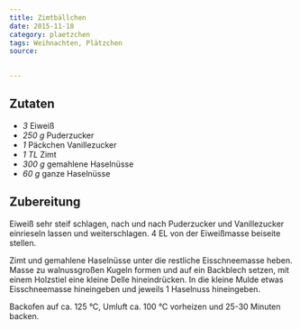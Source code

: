 ```yaml
---
title: Zimtbällchen
date: 2015-11-18
category: plaetzchen
tags: Weihnachten, Plätzchen
source: 
 

---
```


## Zutaten
- *3* Eiweiß
- *250 g* Puderzucker
- *1*  Päckchen Vanillezucker
- *1 TL*  Zimt
- *300 g* gemahlene Haselnüsse
- *60 g*  ganze Haselnüsse

## Zubereitung
Eiweiß sehr steif schlagen, nach und nach Puderzucker und Vanillezucker einrieseln lassen und weiterschlagen. 4 EL von der Eiweißmasse beiseite stellen. 

Zimt und gemahlene Haselnüsse unter die restliche Eisschneemasse heben. Masse zu walnussgroßen Kugeln formen und auf ein Backblech setzen, mit einem Holzstiel eine kleine Delle hineindrücken. In die kleine Mulde etwas Eisschneemasse hineingeben und jeweils 1 Haselnuss hineingeben. 

Backofen auf ca. 125 °C, Umluft ca. 100 °C vorheizen und 25-30 Minuten backen.